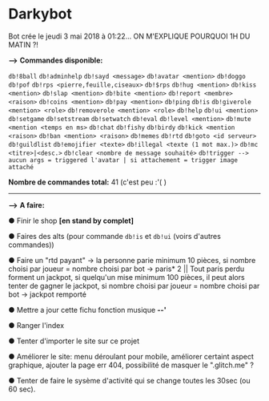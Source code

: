 # Darkybot

Bot crée le jeudi 3 mai 2018 à 01:22... ON M'EXPLIQUE POURQUOI 1H DU MATIN ?!

**-->** **Commandes disponible:**

`db!8ball`
`db!adminhelp`
`db!sayd <message>`
`db!avatar <mention>`
`db!doggo`
`db!pof`
`db!rps <pierre,feuille,ciseaux>`
`db!$rps`
`db!hug <mention>`
`db!kiss <mention>`
`db!slap <mention>`
`db!bite <mention>`
`db!report <membre> <raison>`
`db!coins <mention>`
`db!pay <mention>`
`db!ping`
`db!is`
`db!giverole <mention> <role>`
`db!removerole <mention> <role>`
`db!help`
`db!ui <mention>`
`db!setgame`
`db!setstream`
`db!setwatch`
`db!eval`
`db!level <mention>`
`db!mute <mention <temps en ms>`
`db!chat`
`db!fishy`
`db!birdy`
`db!kick <mention <raison>`
`db!ban <mention> <raison>`
`db!memes`
`db!rtd`
`db!goto <id serveur>`
`db!guildlist`
`db!emojifier <texte>`
`db!illegal <texte (1 mot max.)>`
`db!mc <titre>|<desc.>`
`db!clear <nombre de message souhaité>`
`db!trigger --> aucun args = triggered l'avatar | si attachement = trigger image attaché`

  
**Nombre de commandes total:**  41 (c'est peu :'( )

________________________________________________________________

**-->** **A faire:**  

● Finir le shop **[en stand by complet]**    
  
● Faires des alts (pour commande `db!is` et `db!ui` (voirs d'autres commandes))  
  
● Faire un "rtd payant" -> la personne parie minimum 10 pièces, si nombre choisi par joueur = nombre choisi par bot -> paris* 2 || Tout paris perdu forment un jackpot, si quelqu'un mise minimum 100 pièces, il peut alors tenter de gagner le jackpot, si nombre choisi par joueur = nombre choisi par bot -> jackpot remporté  
  
● Mettre a jour cette fichu fonction musique **--'**  
  
● Ranger l'index  
  
● Tenter d'importer le site sur ce projet  
  
● Améliorer le site: menu déroulant pour mobile, améliorer certaint aspect graphique, ajouter la page err 404, possibilité de masquer le ".glitch.me" ?  
  
● Tenter de faire le sysème d'activité qui se change toutes les 30sec (ou 60 sec).  
